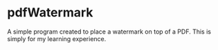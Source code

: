 # pdfWatermark
A simple program created to place a watermark on top of a PDF. This is simply for my learning experience.
